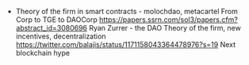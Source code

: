 
  - Theory of the firm in smart contracts - molochdao, metacartel
    From Corp to TGE to DAOCorp https://papers.ssrn.com/sol3/papers.cfm?abstract_id=3080696
    Ryan Zurrer - the DAO
    Theory of the firm, new incentives, decentralization
    https://twitter.com/balajis/status/1171158043364478976?s=19
    Next blockchain hype
